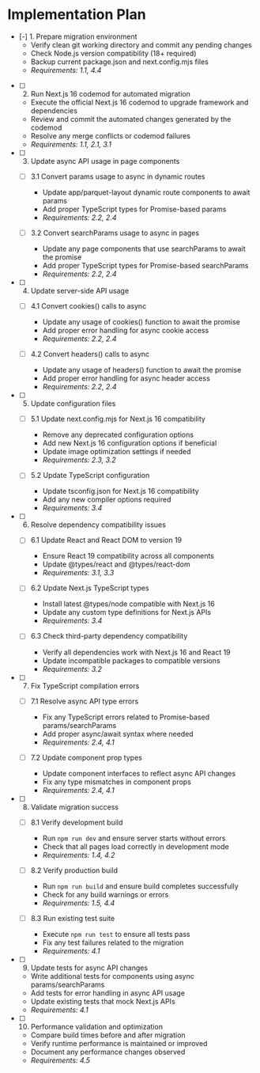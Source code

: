 # Implementation Plan

- [-] 1. Prepare migration environment
  - Verify clean git working directory and commit any pending changes
  - Check Node.js version compatibility (18+ required)
  - Backup current package.json and next.config.mjs files
  - _Requirements: 1.1, 4.4_

- [ ] 2. Run Next.js 16 codemod for automated migration
  - Execute the official Next.js 16 codemod to upgrade framework and dependencies
  - Review and commit the automated changes generated by the codemod
  - Resolve any merge conflicts or codemod failures
  - _Requirements: 1.1, 2.1, 3.1_

- [ ] 3. Update async API usage in page components
  - [ ] 3.1 Convert params usage to async in dynamic routes
    - Update app/parquet-layout dynamic route components to await params
    - Add proper TypeScript types for Promise-based params
    - _Requirements: 2.2, 2.4_
  
  - [ ] 3.2 Convert searchParams usage to async in pages
    - Update any page components that use searchParams to await the promise
    - Add proper TypeScript types for Promise-based searchParams
    - _Requirements: 2.2, 2.4_

- [ ] 4. Update server-side API usage
  - [ ] 4.1 Convert cookies() calls to async
    - Update any usage of cookies() function to await the promise
    - Add proper error handling for async cookie access
    - _Requirements: 2.2, 2.4_
  
  - [ ] 4.2 Convert headers() calls to async
    - Update any usage of headers() function to await the promise
    - Add proper error handling for async header access
    - _Requirements: 2.2, 2.4_

- [ ] 5. Update configuration files
  - [ ] 5.1 Update next.config.mjs for Next.js 16 compatibility
    - Remove any deprecated configuration options
    - Add new Next.js 16 configuration options if beneficial
    - Update image optimization settings if needed
    - _Requirements: 2.3, 3.2_
  
  - [ ] 5.2 Update TypeScript configuration
    - Update tsconfig.json for Next.js 16 compatibility
    - Add any new compiler options required
    - _Requirements: 3.4_

- [ ] 6. Resolve dependency compatibility issues
  - [ ] 6.1 Update React and React DOM to version 19
    - Ensure React 19 compatibility across all components
    - Update @types/react and @types/react-dom
    - _Requirements: 3.1, 3.3_
  
  - [ ] 6.2 Update Next.js TypeScript types
    - Install latest @types/node compatible with Next.js 16
    - Update any custom type definitions for Next.js APIs
    - _Requirements: 3.4_
  
  - [ ] 6.3 Check third-party dependency compatibility
    - Verify all dependencies work with Next.js 16 and React 19
    - Update incompatible packages to compatible versions
    - _Requirements: 3.2_

- [ ] 7. Fix TypeScript compilation errors
  - [ ] 7.1 Resolve async API type errors
    - Fix any TypeScript errors related to Promise-based params/searchParams
    - Add proper async/await syntax where needed
    - _Requirements: 2.4, 4.1_
  
  - [ ] 7.2 Update component prop types
    - Update component interfaces to reflect async API changes
    - Fix any type mismatches in component props
    - _Requirements: 2.4, 4.1_

- [ ] 8. Validate migration success
  - [ ] 8.1 Verify development build
    - Run `npm run dev` and ensure server starts without errors
    - Check that all pages load correctly in development mode
    - _Requirements: 1.4, 4.2_
  
  - [ ] 8.2 Verify production build
    - Run `npm run build` and ensure build completes successfully
    - Check for any build warnings or errors
    - _Requirements: 1.5, 4.4_
  
  - [ ] 8.3 Run existing test suite
    - Execute `npm run test` to ensure all tests pass
    - Fix any test failures related to the migration
    - _Requirements: 4.1_

- [ ] 9. Update tests for async API changes
  - Write additional tests for components using async params/searchParams
  - Add tests for error handling in async API usage
  - Update existing tests that mock Next.js APIs
  - _Requirements: 4.1_

- [ ] 10. Performance validation and optimization
  - Compare build times before and after migration
  - Verify runtime performance is maintained or improved
  - Document any performance changes observed
  - _Requirements: 4.5_